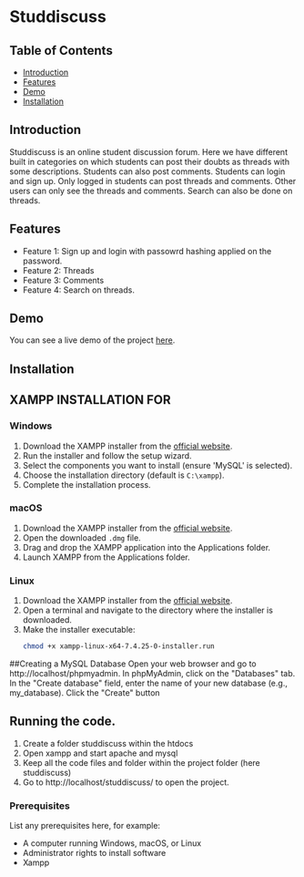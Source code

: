 # Studdiscuss



## Table of Contents
- [Introduction](#introduction)
- [Features](#features)
- [Demo](#demo)
- [Installation](#installation)


## Introduction
Studdiscuss is an online student discussion forum. Here we have different built in categories on which students can post their doubts as threads with some descriptions. Students can also post comments. Students can login and sign up. Only logged in students can post threads and comments. Other users can only see the threads and comments. Search can also be done on threads.

## Features
- Feature 1: Sign up and login with passowrd hashing applied on the password.
- Feature 2: Threads
- Feature 3: Comments
- Feature 4: Search on threads.

## Demo
You can see a live demo of the project [here](http://studdiscuss.free.nf).

## Installation
## XAMPP INSTALLATION FOR 
### Windows
1. Download the XAMPP installer from the [official website](https://www.apachefriends.org/index.html).
2. Run the installer and follow the setup wizard.
3. Select the components you want to install (ensure 'MySQL' is selected).
4. Choose the installation directory (default is `C:\xampp`).
5. Complete the installation process.

### macOS
1. Download the XAMPP installer from the [official website](https://www.apachefriends.org/index.html).
2. Open the downloaded `.dmg` file.
3. Drag and drop the XAMPP application into the Applications folder.
4. Launch XAMPP from the Applications folder.

### Linux
1. Download the XAMPP installer from the [official website](https://www.apachefriends.org/index.html).
2. Open a terminal and navigate to the directory where the installer is downloaded.
3. Make the installer executable:
   ```sh
   chmod +x xampp-linux-x64-7.4.25-0-installer.run
##Creating a MySQL Database
Open your web browser and go to http://localhost/phpmyadmin.
In phpMyAdmin, click on the "Databases" tab.
In the "Create database" field, enter the name of your new database (e.g., my_database).
Click the "Create" button
## Running the code.
1) Create a folder studdiscuss within the htdocs
2) Open xampp and start apache and mysql
3) Keep all the code files and folder within the project folder (here studdiscuss)
4) Go to http://localhost/studdiscuss/ to open the project.

### Prerequisites
List any prerequisites here, for example:
- A computer running Windows, macOS, or Linux
- Administrator rights to install software
- Xampp


